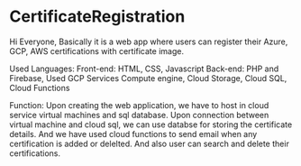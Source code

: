 # CertificateRegistration

Hi Everyone, Basically it is a web app where users can register their Azure, GCP, AWS certifications with certificate image.

Used Languages: Front-end: HTML, CSS, Javascript Back-end: PHP and Firebase, Used GCP Services Compute engine, Cloud Storage, Cloud SQL, Cloud Functions

Function: Upon creating the web application, we have to host in cloud service virtual machines and sql database. 
Upon connection between virtual machine and cloud sql, we can use databse for storing the certificate details. 
And we have used cloud functions to send email when any certification is added or delelted. And also user can search and delete their certifications.
